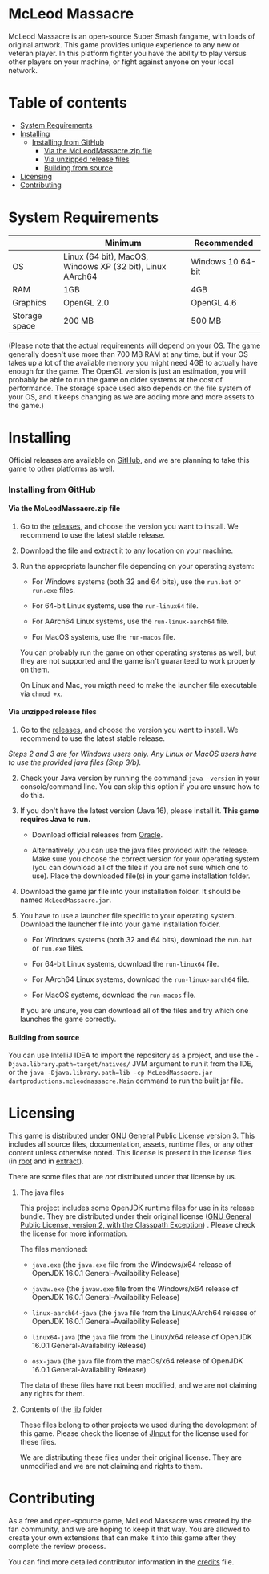 # McLeod Massacre

McLeod Massacre is an open-source Super Smash fangame, with loads of original artwork. This game provides unique
experience to any new or veteran player. In this platform fighter you have the ability to play versus other players on
your machine, or fight against anyone on your local network.

# Table of contents

- [System Requirements](#system-requirements)
- [Installing](#installing)
    - [Installing from GitHub](#installing-from-github)
      - [Via the McLeodMassacre.zip file](#via-the-mcleodmassacrezip-file)
      - [Via unzipped release files](#via-unzipped-release-files)
      - [Building from source](#building-from-source)
- [Licensing](#licensing)
- [Contributing](#contributing)

# System Requirements

||Minimum|Recommended|
|-------------|-------------|-------------|
|OS|Linux (64 bit), MacOS, Windows XP (32 bit), Linux AArch64 | Windows 10 64-bit|
|RAM|1GB|4GB|
|Graphics|OpenGL 2.0|OpenGL 4.6|
|Storage space|200 MB|500 MB|

(Please note that the actual requirements will depend on your OS. The game generally doesn't use more than 700 MB RAM at
any time, but if your OS takes up a lot of the available memory you might need 4GB to actually have enough for the game.
The OpenGL version is just an estimation, you will probably be able to run the game on older systems at the cost of
performance. The storage space used also depends on the file system of your OS, and it keeps changing as we are adding
more and more assets to the game.)

# Installing

Official releases are available on [GitHub](https://github.com/DartProductions/project-MCM/releases), and we are
planning to take this game to other platforms as well.

### Installing from GitHub

#### **Via the McLeodMassacre.zip file**

1. Go to the [releases](https://github.com/DartProductions/project-MCM/releases), and choose the version you want to
   install. We recommend to use the latest stable release.

2. Download the file and extract it to any location on your machine.

3. Run the appropriate launcher file depending on your operating system:

   - For Windows systems (both 32 and 64 bits), use the `run.bat` or `run.exe` files.

   - For 64-bit Linux systems, use the `run-linux64` file.

   - For AArch64 Linux systems, use the `run-linux-aarch64` file.

   - For MacOS systems, use the `run-macos` file.

   You can probably run the game on other operating systems as well, but they are not supported and the game isn't
   guaranteed to work properly on them.

   On Linux and Mac, you migth need to make the launcher file executable via `chmod +x`.

#### **Via unzipped release files**

1. Go to the [releases](https://github.com/DartProductions/project-MCM/releases), and choose the version you want to
   install. We recommend to use the latest stable release.

*Steps 2 and 3 are for Windows users only. Any Linux or MacOS users have to use the provided java files (Step 3/b).*

2. Check your Java version by running the command `java -version` in your console/command line. You can skip this option
   if you are unsure how to do this.

3. If you don't have the latest version (Java 16), please install it. **This game requires Java to run.**

   - Download official releases from [Oracle](https://www.oracle.com/java/technologies/javase-jdk16-downloads.html).

   - Alternatively, you can use the java files provided with the release. Make sure you choose the correct version for
     your operating system (you can download all of the files if you are not sure which one to use). Place the
     downloaded file(s) in your game installation folder.

4. Download the game jar file into your installation folder. It should be named `McLeodMassacre.jar`.

5. You have to use a launcher file specific to your operating system. Download the launcher file into your game
   installation folder.

   - For Windows systems (both 32 and 64 bits), download the `run.bat` or `run.exe` files.

   - For 64-bit Linux systems, download the `run-linux64` file.

   - For AArch64 Linux systems, download the `run-linux-aarch64` file.

   - For MacOS systems, download the `run-macos` file.

   If you are unsure, you can download all of the files and try which one launches the game correctly.

#### **Building from source**

You can use IntelliJ IDEA to import the repository as a project, and use the `-Djava.library.path=target/natives/` JVM
argument to run it from the IDE, or
the `java -Djava.library.path=lib -cp McLeodMassacre.jar dartproductions.mcleodmassacre.Main` command to run the built
jar file.

# Licensing

This game is distributed under [GNU General Public License version 3](https://www.gnu.org/licenses/gpl-3.0.en.html).
This includes all source files, documentation, assets, runtime files, or any other content unless otherwise noted. This license is present in the license files (in [root](https://github.com/DartProductions/project-MCM/blob/engine-dev/LICENSE) and in [extract](https://github.com/DartProductions/project-MCM/blob/engine-dev/src/main/resources/extract/LICENSE)).

There are some files that are _not_ distributed under that license by us.

1. The java files

   This project includes some OpenJDK runtime files for use in its release bundle. They are distributed under their
   original
   license ([GNU General Public License, version 2, with the Classpath Exception](https://openjdk.java.net/legal/gplv2+ce.html))
   . Please check the license for more information.

   The files mentioned:

   - `java.exe` (the `java.exe` file from the Windows/x64 release of OpenJDK 16.0.1 General-Availability Release)

   - `javaw.exe` (the `javaw.exe` file from the Windows/x64 release of OpenJDK 16.0.1 General-Availability Release)

   - `linux-aarch64-java` (the `java` file from the Linux/AArch64 release of OpenJDK 16.0.1 General-Availability
     Release)

   - `linux64-java` (the `java` file from the Linux/x64 release of OpenJDK 16.0.1 General-Availability Release)

   - `osx-java` (the `java` file from the macOs/x64 release of OpenJDK 16.0.1 General-Availability Release)

   The data of these files have not been modified, and we are not claiming any rights for them.

2. Contents of the [lib](https://github.com/DartProductions/project-MCM/tree/engine-dev/src/main/resources/extract/lib)
   folder

   These files belong to other projects we used during the devolopment of this game. Please check the license
   of [JInput](https://jinput.github.io/jinput/) for the license used for these files.

   We are distributing these files under their original license. They are unmodified and we are not claiming and rights
   to them.

# Contributing

As a free and open-spource game, McLeod Massacre was created by the fan community, and we are hoping to keep it that
way. You are allowed to create your own extensions that can make it into this game after they complete the review
process.

You can find more detailed contributor information in the [credits](https://github.com/DartProductions/project-MCM/blob/engine-dev/src/main/resources/extract/credits.txt) file.

